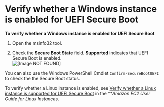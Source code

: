 # Verify whether a Windows instance is enabled for UEFI Secure Boot<a name="verify-uefi-secure-boot"></a>

**To verify whether a Windows instance is enabled for UEFI Secure Boot**

1. Open the msinfo32 tool\.

1. Check the **Secure Boot State** field\. **Supported** indicates that UEFI Secure Boot is enabled\.  
![\[Image NOT FOUND\]](http://docs.aws.amazon.com/AWSEC2/latest/WindowsGuide/images/secure-boot-state-win.png)

You can also use the Windows PowerShell Cmdlet `Confirm-SecureBootUEFI` to check the the Secure Boot status\.

To verify whether a Linux instance is enabled, see [Verify whether a Linux instance is supported for UEFI Secure Boot](https://docs.aws.amazon.com/AWSEC2/latest/UserGuide/verify-uefi-secure-boot) in the ***Amazon EC2 User Guide for Linux Instances*\.